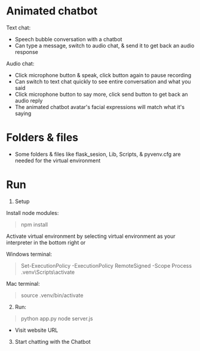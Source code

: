 # Animated chatbot

Text chat:
- Speech bubble conversation with a chatbot
- Can type a message, switch to audio chat, & send it to get back an audio response

Audio chat:
- Click microphone button & speak, click button again to pause recording
- Can switch to text chat quickly to see entire conversation and what you said
- Click microphone button to say more, click send button to get back an audio reply
- The animated chatbot avatar's facial expressions will match what it's saying


# Folders & files
- Some folders & files like flask_sesion, Lib, Scripts, & pyvenv.cfg are needed for the virtual environment


# Run
1. Setup

Install node modules:
> npm install

Activate virtual environment by selecting virtual environment as your interpreter in the bottom right or

Windows terminal:
> Set-ExecutionPolicy -ExecutionPolicy RemoteSigned -Scope Process
> .venv\Scripts\activate

Mac terminal:
> source .venv/bin/activate

2. Run:
> python app.py
> node server.js

- Visit website URL

3. Start chatting with the Chatbot

